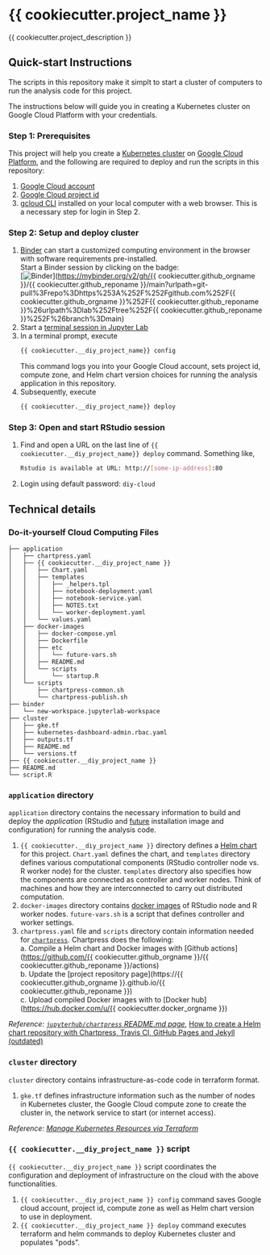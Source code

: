 # {{ cookiecutter.project_name }}

{{ cookiecutter.project_description }}

## Quick-start Instructions

The scripts in this repository make it simplt to start a cluster of computers to run the analysis code for this project.

The instructions below will guide you in creating a Kubernetes cluster on Google Cloud Platform with your credentials.

### Step 1: Prerequisites

This project will help you create a [Kubernetes cluster](https://kubernetes.io/docs/concepts/overview/what-is-kubernetes/) on [Google Cloud Platform](https://cloud.google.com), and the following are required to deploy and run the scripts in this repository:

1. [Google Cloud account](https://cloud.google.com)
1. [Google Cloud project id](https://cloud.google.com/resource-manager/docs/creating-managing-projects)
1. [gcloud CLI](https://cloud.google.com/sdk/docs/install) installed on your local computer with a web browser. This is a necessary step for login in Step 2.

### Step 2: Setup and deploy cluster

1. [Binder](https://mybinder.org) can start a customized computing environment in the browser with software requirements pre-installed.  
    Start a Binder session by clicking on the badge:  
    [![Binder](https://mybinder.org/badge_logo.svg)](https://mybinder.org/v2/gh/{{ cookiecutter.github_orgname }}/{{ cookiecutter.github_reponame }}/main?urlpath=git-pull%3Frepo%3Dhttps%253A%252F%252Fgithub.com%252F{{ cookiecutter.github_orgname }}%252F{{ cookiecutter.github_reponame }}%26urlpath%3Dlab%252Ftree%252F{{ cookiecutter.github_reponame }}%252F%26branch%3Dmain) 
1. Start a [terminal session in Jupyter Lab](https://jupyterlab.readthedocs.io/en/stable/user/terminal.html)
1. In a terminal prompt, execute  
    ```bash
    {{ cookiecutter.__diy_project_name}} config
    ```
    This command logs you into your Google Cloud account, sets project id, compute zone, and Helm chart version choices for running the analysis application in this repository.
1. Subsequently, execute 
    ```bash
    {{ cookiecutter.__diy_project_name}} deploy
    ```

### Step 3: Open and start RStudio session
1. Find and open a URL on the last line of `{{ cookiecutter.__diy_project_name}} deploy` command. Something like,
    ```bash
    Rstudio is available at URL: http://[some-ip-address]:80
    ```
1. Login using default password: `diy-cloud`

## Technical details

### Do-it-yourself Cloud Computing Files

```
├── application
│   ├── chartpress.yaml
│   ├── {{ cookiecutter.__diy_project_name }}
│   │   ├── Chart.yaml
│   │   ├── templates
│   │   │   ├── _helpers.tpl
│   │   │   ├── notebook-deployment.yaml
│   │   │   ├── notebook-service.yaml
│   │   │   ├── NOTES.txt
│   │   │   └── worker-deployment.yaml
│   │   └── values.yaml
│   ├── docker-images
│   │   ├── docker-compose.yml
│   │   ├── Dockerfile
│   │   ├── etc
│   │   │   └── future-vars.sh
│   │   ├── README.md
│   │   └── scripts
│   │       └── startup.R
│   └── scripts
│       ├── chartpress-common.sh
│       └── chartpress-publish.sh
├── binder
│   └── new-workspace.jupyterlab-workspace
├── cluster
│   ├── gke.tf
│   ├── kubernetes-dashboard-admin.rbac.yaml
│   ├── outputs.tf
│   ├── README.md
│   └── versions.tf
├── {{ cookiecutter.__diy_project_name }}
├── README.md
└── script.R
```
### `application` directory

`application` directory contains the necessary information to build and deploy the _application_ (RStudio and [future](https://future.futureverse.org) installation image and configuration) for running the analysis code.

1. `{{ cookiecutter.__diy_project_name }}` directory defines a [Helm chart](https://helm.sh) for this project. `Chart.yaml` defines the chart, and `templates` directory defines various computational components (RStudio controller node vs. R worker node) for the cluster. `templates` directory also specifies how the components are connected as controller and worker nodes. Think of machines and how they are interconnected to carry out distributed computation.
1. `docker-images` directory contains [docker images](https://docs.docker.com/get-started/overview/#images) of RStudio node and R worker nodes. `future-vars.sh` is a script that defines controller and worker settings.
1. `chartpress.yaml` file and `scripts` directory contain information needed for [`chartpress`](https://github.com/jupyterhub/chartpress). Chartpress does the following:  
    a. Compile a Helm chart and Docker images with [Github actions](https://github.com/{{ cookiecutter.github_orgname }}/{{ cookiecutter.github_reponame }}/actions)  
    b. Update the [project repository page](https://{{ cookiecutter.github_orgname }}.github.io/{{ cookiecutter.github_reponame }})  
    c. Upload compiled Docker images with to [Docker hub](https://hub.docker.com/u/{{ cookiecutter.docker_orgname }})

_Reference: [`jupyterhub/chartpress` README.md page](https://github.com/jupyterhub/chartpress#readme)_, [How to create a Helm chart repository with Chartpress, Travis CI, GitHub Pages and Jekyll (outdated)](https://jacobtomlinson.dev/posts/2019/how-to-create-a-helm-chart-repository-with-chartpress-travis-ci-github-pages-and-jekyll/)

### `cluster` directory

`cluster` directory contains infrastructure-as-code code in terraform format.

1. `gke.tf` defines infrastructure information such as the number of nodes in Kubernetes cluster, the Google Cloud compute zone to create the cluster in, the network service to start (or internet access).

_Reference: [Manage Kubernetes Resources via Terraform](https://learn.hashicorp.com/tutorials/terraform/kubernetes-provider)_

### `{{ cookiecutter.__diy_project_name }}` script

`{{ cookiecutter.__diy_project_name }}` script coordinates the configuration and deployment of infrastructure on the cloud with the above functionalities.

1. `{{ cookiecutter.__diy_project_name }} config` command saves Google cloud account, project id, compute zone as well as Helm chart version to use in deployment.
1. `{{ cookiecutter.__diy_project_name }} deploy` command executes terraform and helm commands to deploy Kubernetes cluster and populates "pods".